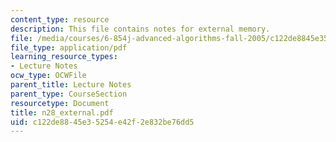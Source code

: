 ```yaml
---
content_type: resource
description: This file contains notes for external memory.
file: /media/courses/6-854j-advanced-algorithms-fall-2005/c122de8845e35254e42f2e832be76dd5_n28_external.pdf
file_type: application/pdf
learning_resource_types:
- Lecture Notes
ocw_type: OCWFile
parent_title: Lecture Notes
parent_type: CourseSection
resourcetype: Document
title: n28_external.pdf
uid: c122de88-45e3-5254-e42f-2e832be76dd5
---
```

